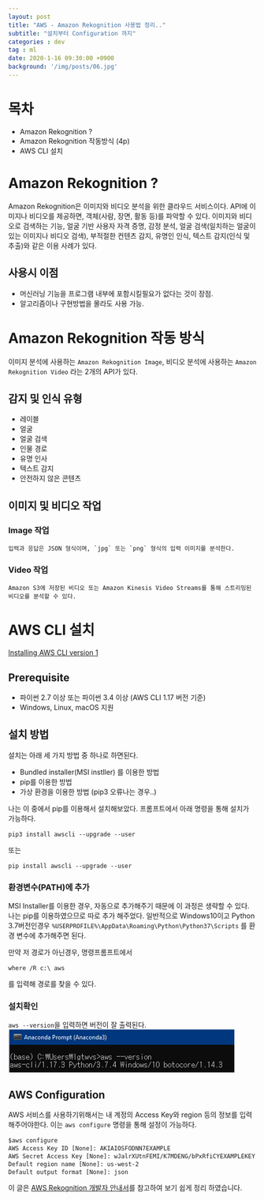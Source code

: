 ```yaml
---
layout: post
title: "AWS - Amazon Rekognition 사용법 정리.."
subtitle: "설치부터 Configuration 까지"
categories : dev
tag : ml
date: 2020-1-16 09:30:00 +0900
background: '/img/posts/06.jpg'
---
```


# 목차
 - Amazon Rekognition ?
 - Amazon Rekognition 작동방식 (4p)
 - AWS CLI 설치

# Amazon Rekognition ?
 Amazon Rekognition은 이미지와 비디오 분석을 위한 클라우드 서비스이다. API에 이미지나 비디오를 제공하면, 객체(사람, 장면, 활동 등)를 파악할 수 있다.
 이미지와 비디오로 검색하는 기능, 얼굴 기반 사용자 자격 증명, 감정 분석, 얼굴 검색(일치하는 얼굴이 있는 이미지나 비디오 검색), 부적절한 컨텐츠 감지, 유명인 인식, 텍스트 감지(인식 및 추출)와 같은 이용 사례가 있다.


## 사용시 이점
- 머신러닝 기능을 프로그램 내부에 포함시킬필요가 없다는 것이 장점.
- 알고리즘이나 구현방법을 몰라도 사용 가능.

# Amazon Rekognition 작동 방식
 이미지 분석에 사용하는 `Amazon Rekognition Image`, 비디오 분석에 사용하는 `Amazon Rekognition Video` 라는 2개의 API가 있다.
 ## 감지 및 인식 유형
- 레이블
- 얼굴
- 얼굴 검색
- 인물 경로
- 유명 인사
- 텍스트 감지
- 안전하지 않은 콘텐츠

 ## 이미지 및 비디오 작업
  ### Image 작업
    입력과 응답은 JSON 형식이며, `jpg` 또는 `png` 형식의 입력 이미지를 분석한다.

  ### Video 작업
    Amazon S3에 저장된 비디오 또는 Amazon Kinesis Video Streams를 통해 스트리밍된 비디오를 분석할 수 있다.

# AWS CLI 설치
[Installing AWS CLI version 1](https://docs.aws.amazon.com/cli/latest/userguide/install-cliv1.html)


## Prerequisite
 - 파이썬 2.7 이상 또는 파이썬 3.4 이상 (AWS CLI 1.17 버전 기준)
 - Windows, Linux, macOS 지원

## 설치 방법
 설치는 아래 세 가지 방법 중 하나로 하면된다.
 - Bundled installer(MSI instller) 를 이용한 방법
 - pip를 이용한 방법
 - 가상 환경을 이용한 방법 (pip3 오류나는 경우..)


 나는 이 중에서 pip를 이용해서 설치해보았다. 프롬프트에서 아래 명령을 통해 설치가 가능하다.
 ```
pip3 install awscli --upgrade --user
 ```
 또는
 ```
 pip install awscli --upgrade --user
 ```
  ### 환경변수(PATH)에 추가
 MSI Installer를 이용한 경우, 자동으로 추가해주기 때문에 이 과정은 생략할 수 있다. 나는 pip를 이용하였으므로 따로 추가 해주었다.
 일반적으로  Windows10이고 Python 3.7버전인경우  `%USERPROFILE%\AppData\Roaming\Python\Python37\Scripts` 를 환경 변수에 추가해주면 된다.
 
만약 저 경로가 아닌경우, 명령프롬프트에서
 ```
 where /R c:\ aws
 ```
 를 입력해 경로를 찾을 수 있다.

 ### 설치확인
 `aws --version`을 입력하면 버전이 잘 출력된다.  
![버전확인](https://github.com/leeseho/leeseho.github.io/blob/master/_posts/images/2020-01-16-17-17-38.png?raw=true)  
 

## AWS Configuration
 AWS 서비스를 사용하기위해서는 내 계정의 Access Key와 region 등의 정보를 입력해주어야한다. 이는 `aws configure` 명령을 통해 설정이 가능하다.

 ```
$aws configure
AWS Access Key ID [None]: AKIAIOSFODNN7EXAMPLE
AWS Secret Access Key [None]: wJalrXUtnFEMI/K7MDENG/bPxRfiCYEXAMPLEKEY
Default region name [None]: us-west-2
Default output format [None]: json
 ```



이 글은 [AWS Rekognition 개발자 안내서](https://docs.aws.amazon.com/ko_kr/rekognition/latest/dg/rekognition-dg.pdf)를 참고하여 보기 쉽게 정리 하였습니다.
